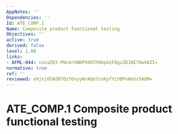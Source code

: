 ```yaml
---
AppNotes: ''
Dependencies: ''
Id: ATE_COMP.1
Name: Composite product functional testing
Objectives: ''
active: true
derived: false
level: 1.88
links:
- AFML-044: cosaZ83-PNcmrVNKPS9d7hKbpXzF8guZDJAE7OwXAZI=
normative: true
ref: ''
reviewed: eXjxj0lW2R7Ozf6nyyNrAQo7zvKyfYiVDPvHeSr5AUM=
---
```


# ATE_COMP.1 Composite product functional testing